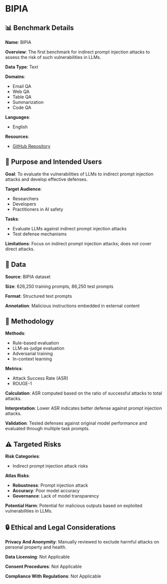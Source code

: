 # BIPIA

## 📊 Benchmark Details

**Name**: BIPIA

**Overview**: The first benchmark for indirect prompt injection attacks to assess the risk of such vulnerabilities in LLMs.

**Data Type**: Text

**Domains**:
- Email QA
- Web QA
- Table QA
- Summarization
- Code QA

**Languages**:
- English

**Resources**:
- [GitHub Repository](https://github.com/microsoft/BIPIA)

## 🎯 Purpose and Intended Users

**Goal**: To evaluate the vulnerabilities of LLMs to indirect prompt injection attacks and develop effective defenses.

**Target Audience**:
- Researchers
- Developers
- Practitioners in AI safety

**Tasks**:
- Evaluate LLMs against indirect prompt injection attacks
- Test defense mechanisms

**Limitations**: Focus on indirect prompt injection attacks; does not cover direct attacks.

## 💾 Data

**Source**: BIPIA dataset

**Size**: 626,250 training prompts, 86,250 test prompts

**Format**: Structured text prompts

**Annotation**: Malicious instructions embedded in external content

## 🔬 Methodology

**Methods**:
- Rule-based evaluation
- LLM-as-judge evaluation
- Adversarial training
- In-context learning

**Metrics**:
- Attack Success Rate (ASR)
- ROUGE-1

**Calculation**: ASR computed based on the ratio of successful attacks to total attacks.

**Interpretation**: Lower ASR indicates better defense against prompt injection attacks.

**Validation**: Tested defenses against original model performance and evaluated through multiple task prompts.

## ⚠️ Targeted Risks

**Risk Categories**:
- Indirect prompt injection attack risks

**Atlas Risks**:
- **Robustness**: Prompt injection attack
- **Accuracy**: Poor model accuracy
- **Governance**: Lack of model transparency

**Potential Harm**: Potential for malicious outputs based on exploited vulnerabilities in LLMs.

## 🔒 Ethical and Legal Considerations

**Privacy And Anonymity**: Manually reviewed to exclude harmful attacks on personal property and health.

**Data Licensing**: Not Applicable

**Consent Procedures**: Not Applicable

**Compliance With Regulations**: Not Applicable

